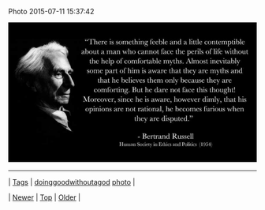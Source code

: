 <!--
title: Photo 2015-07-11 15
date: 2020-06-28T15:27:00.084Z
tags: doinggoodwithoutagod, photo
-->


Photo 2015-07-11 15:37:42

![](123812835789-0.jpg)

<!--BOTTOM-POST-NAVIGATION-->
---

| [Tags](tags.md) | [doinggoodwithoutagod](tag-doinggoodwithoutagod.md) [photo](tag-photo.md) |

| [Newer](123673396139.md) | [Top](index.md) | [Older](123813044614.md) |